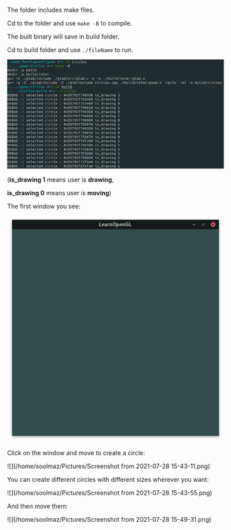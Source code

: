 The folder includes make files.

Cd to the folder and use `make -B` to compile.

The built binary will save in build folder.

Cd to build folder and use `./fileName` to run.

![alt text](https://raw.githubusercontent.com/soolmaz-mk/Circles/main/Screenshot%20from%202021-07-28%2015-30-24.png)

(**is_drawing 1** means user is **drawing**,

 **is_drawing 0** means user is **moving**)



The first window you see:

![](https://raw.githubusercontent.com/soolmaz-mk/Circles/main/Screenshot%20from%202021-07-28%2015-43-00.png)

Click on the window and move to create a circle:

![](/home/soolmaz/Pictures/Screenshot from 2021-07-28 15-43-11.png)

You can create different circles with different sizes wherever you want:

![](/home/soolmaz/Pictures/Screenshot from 2021-07-28 15-43-55.png)

And then move them:

![](/home/soolmaz/Pictures/Screenshot from 2021-07-28 15-49-31.png)

